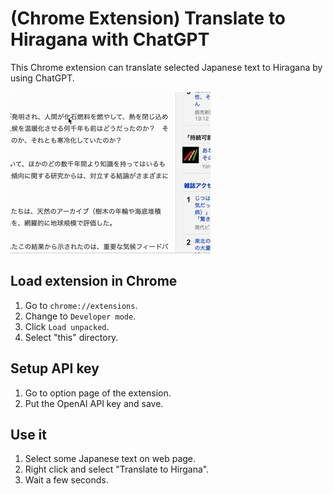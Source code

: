 # (Chrome Extension) Translate to Hiragana with ChatGPT

This Chrome extension can translate selected Japanese text to Hiragana by using ChatGPT.

![Demo](demo.gif)

## Load extension in Chrome

1. Go to `chrome://extensions`.
1. Change to `Developer mode`.
1. Click `Load unpacked`.
1. Select "this" directory.

## Setup API key

1. Go to option page of the extension.
1. Put the OpenAI API key and save.

## Use it

1. Select some Japanese text on web page.
1. Right click and select "Translate to Hirgana".
1. Wait a few seconds.
